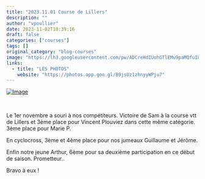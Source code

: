 ```yaml
---
title: "2023.11.01 Course de Lillers"
description: ""
author: "vpoullier"
date: 2023-11-02T10:39:16
draft: false
categories: ["courses"]
tags: []
original_category: "blog-courses"
image: "https://lh3.googleusercontent.com/pw/ADCreHdIUohGTlEMu9paMQfuI8iu8qR1nYCQ0sEGzbV9WB7Y23sslWB0Z-o41WcoQfjOI1d6ZQrvR5OWI2r_VQC8wYYPx2NMx3H6j2H_LmqRROG9miodstSumP12EZW0lV_T8vBvO7Vg9_wDcDus1WKX5kNqLA=w1281-h961-s-no-gm?authuser=0"
links:
  - title: "LES PHOTOS"
    website: "https://photos.app.goo.gl/B9jsUz1zhnyyWPju7"
---
```


[![Image](https://lh3.googleusercontent.com/pw/ADCreHd2Xhrvvzn-eTFhFDLK4x3MyZLS49eH9hAMEOgw8Zd2ATflVgEZwgtp1tTbFUbpcU_HROQROnAesrX8zet_NERNOk5ztPwPPBncS1qtj9joqbkmq6jJOJ875Q3F71r734G89OAD0CLhkIJXY9B8BAOFtQ=w1280-h960-s-no-gm?authuser=0)](https://lh3.googleusercontent.com/pw/ADCreHd2Xhrvvzn-eTFhFDLK4x3MyZLS49eH9hAMEOgw8Zd2ATflVgEZwgtp1tTbFUbpcU_HROQROnAesrX8zet_NERNOk5ztPwPPBncS1qtj9joqbkmq6jJOJ875Q3F71r734G89OAD0CLhkIJXY9B8BAOFtQ=w1280-h960-s-no-gm?authuser=0)

&nbsp;

Le 1er novembre a souri à nos compétiteurs. Victoire de Sam à la course vtt de Lillers et 3ème place pour Vincent Plouviez dans cette même catégorie. 3ème place pour Marie P.&nbsp;

En cyclocross, 3ème et 4ème place pour nos jumeaux Guillaume et Jérôme.

Enfin notre jeune Arthur, 6ème pour sa deuxième participation en ce début de saison. Prometteur..

Bravo à eux&nbsp;!